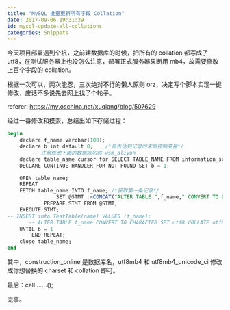 ```yaml
---
title: "MySQL 批量更新所有字段 Collation"
date: 2017-09-06 19:31:39
id: mysql-update-all-collations
categories: Snippets
---
```


今天项目部署遇到个坑，之前建数据库的时候，把所有的 collation 都写成了 utf8，在测试服务器上也没怎么注意，部署正式服务器果断用 mb4，故需要修改上百个字段的 collation。 

根据一次可以，两次能忍，三次绝对不行的懒人原则 orz，决定写个脚本实现一键修改，废话不多说先去网上找了个轮子。

referer: <https://my.oschina.net/xuqiang/blog/507629>

经过一番修改和摸索，总结出如下存储过程：

```sql
begin
    declare f_name varchar(100); 
    declare b int default 0;    /*是否达到记录的末尾控制变量*/
		-- 注意修改下面的数据库名称 wsm_aliyun
    declare table_name cursor for SELECT TABLE_NAME FROM information_schema.TABLES where TABLE_SCHEMA = 'construction_online';
    DECLARE CONTINUE HANDLER FOR NOT FOUND SET b = 1;

    OPEN table_name;
    REPEAT
    FETCH table_name INTO f_name; /*获取第一条记录*/
				SET @STMT :=CONCAT("ALTER TABLE ",f_name," CONVERT TO CHARACTER SET utf8mb4 COLLATE utf8mb4_unicode_ci;");   
			PREPARE STMT FROM @STMT;   
    EXECUTE STMT;  
-- INSERT into TestTable(name) VALUES (f_name);
       -- ALTER TABLE f_name CONVERT TO CHARACTER SET utf8 COLLATE utf8_general_ci; 
    UNTIL b = 1
		END REPEAT;
    close table_name;
end
```

其中，construction_online 是数据库名，utf8mb4 和 utf8mb4_unicode_ci 修改成你想替换的 charset 和 collation 即可。

最后：call ……();

完事。